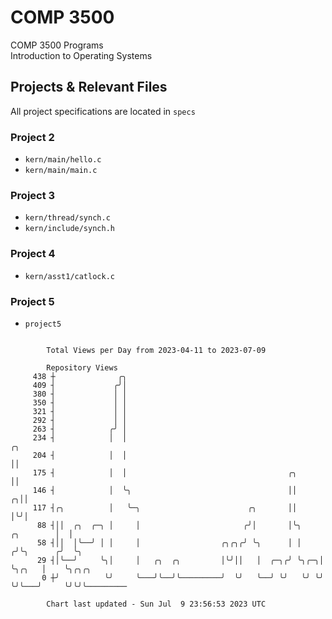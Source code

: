 # COMP 3500
COMP 3500 Programs  
Introduction to Operating Systems  
## Projects & Relevant Files
All project specifications are located in `specs`
### Project 2
- `kern/main/hello.c`
- `kern/main/main.c`
### Project 3
- `kern/thread/synch.c`
- `kern/include/synch.h`
### Project 4
- `kern/asst1/catlock.c`
### Project 5
- `project5`

```

        Total Views per Day from 2023-04-11 to 2023-07-09

        Repository Views
     438 ┼              ╭╮
     409 ┤             ╭╯│
     380 ┤             │ │
     350 ┤             │ │
     321 ┤             │ │
     292 ┤             │ │
     263 ┤            ╭╯ │
     234 ┤            │  │                                                        ╭╮
     204 ┤            │  │                                                        ││
     175 ┤            │  │                                    ╭╮                  ││
     146 ┤            │  ╰╮                                   ││                ╭╮││
     117 ┤╭╮          │   ╰─╮                        ╭╮       ││                │╰╯│
      88 ┤││  ╭╮  ╭─╮ │     │                       ╭╯│       │╰╮     ╭╮        │  │
      58 ┤││  │╰──╯ │ │     │                  ╭╮╭╮╭╯ ╰╮      │ │    ╭╯╰╮      ╭╯  ╰╮
      29 ┤│╰──╯     ╰╮│     │   ╭╮  ╭╮         │╰╯││   │  ╭─╮╭╯ ╰╮╭─╮│  ╰╮╭╮   │    ╰╮╭╮╭╮
       0 ┼╯          ╰╯     ╰───╯╰──╯╰─────────╯  ╰╯   ╰──╯ ╰╯   ╰╯ ╰╯   ╰╯╰───╯     ╰╯╰╯╰─────────

        Chart last updated - Sun Jul  9 23:56:53 2023 UTC
        
```
